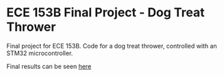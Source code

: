 # ECE 153B Final Project - Dog Treat Thrower
Final project for ECE 153B.  Code for a dog treat thrower, controlled with an STM32 microcontroller.

Final results can be seen [here](https://sites.google.com/view/dog-treat-catapult/home)
